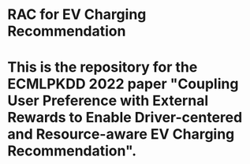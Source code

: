 # RAC for EV Charging Recommendation

# This is the repository for the ECMLPKDD 2022 paper "Coupling User Preference with External Rewards to Enable Driver-centered and Resource-aware EV Charging Recommendation".

